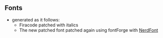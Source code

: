 ## Fonts

-   generated as it follows:
    -   Firacode patched with italics
    -   The new patched font patched again using fontForge with
        [NerdFont](https://github.com/EmranMR/nerd-font-patcher.git)
